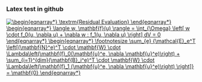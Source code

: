 ### Latex test in github

<a href="https://www.codecogs.com/eqnedit.php?latex=\dpi{150}&space;\begin{eqnarray*}&space;\textrm{Residual&space;Evaluation}&space;\end{eqnarray*}&space;\begin{eqnarray*}&space;\langle&space;w,&space;\mathbf{f}(u)&space;\rangle&space;=&space;\int_{\Omega}&space;\left[&space;w&space;\cdot&space;f_0(u,&space;\nabla&space;u)&space;&plus;&space;\nabla&space;w&space;:&space;f_1(u,&space;\nabla&space;u)&space;\right]&space;dV&space;=&space;0&space;\end{eqnarray*}&space;\begin{eqnarray*}&space;\footnotesize&space;\sum_{e}&space;{\mathcal{E}_e^T&space;\left[(\mathbf{N}^e)^T&space;\cdot&space;\mathbf{W}&space;\cdot&space;\Lambda\left(\mathbf{f}_0(\mathbf{u}^e,&space;\nabla&space;\mathbf{u}^e)\right)&space;&plus;&space;\sum_{i=1}^{dim}(\mathbf{B}_i^e)^T&space;\cdot&space;\mathbf{W}&space;\cdot&space;\Lambda\left(\mathbf{f}_1&space;(\mathbf{u}^e,&space;\nabla&space;\mathbf{u}^e)\right)&space;\right]}&space;=&space;\mathbf{0}&space;\end{eqnarray*}" target="_blank"><img src="https://latex.codecogs.com/gif.latex?\dpi{150}&space;\begin{eqnarray*}&space;\textrm{Residual&space;Evaluation}&space;\end{eqnarray*}&space;\begin{eqnarray*}&space;\langle&space;w,&space;\mathbf{f}(u)&space;\rangle&space;=&space;\int_{\Omega}&space;\left[&space;w&space;\cdot&space;f_0(u,&space;\nabla&space;u)&space;&plus;&space;\nabla&space;w&space;:&space;f_1(u,&space;\nabla&space;u)&space;\right]&space;dV&space;=&space;0&space;\end{eqnarray*}&space;\begin{eqnarray*}&space;\footnotesize&space;\sum_{e}&space;{\mathcal{E}_e^T&space;\left[(\mathbf{N}^e)^T&space;\cdot&space;\mathbf{W}&space;\cdot&space;\Lambda\left(\mathbf{f}_0(\mathbf{u}^e,&space;\nabla&space;\mathbf{u}^e)\right)&space;&plus;&space;\sum_{i=1}^{dim}(\mathbf{B}_i^e)^T&space;\cdot&space;\mathbf{W}&space;\cdot&space;\Lambda\left(\mathbf{f}_1&space;(\mathbf{u}^e,&space;\nabla&space;\mathbf{u}^e)\right)&space;\right]}&space;=&space;\mathbf{0}&space;\end{eqnarray*}" title="\begin{eqnarray*} \textrm{Residual Evaluation} \end{eqnarray*} \begin{eqnarray*} \langle w, \mathbf{f}(u) \rangle = \int_{\Omega} \left[ w \cdot f_0(u, \nabla u) + \nabla w : f_1(u, \nabla u) \right] dV = 0 \end{eqnarray*} \begin{eqnarray*} \footnotesize \sum_{e} {\mathcal{E}_e^T \left[(\mathbf{N}^e)^T \cdot \mathbf{W} \cdot \Lambda\left(\mathbf{f}_0(\mathbf{u}^e, \nabla \mathbf{u}^e)\right) + \sum_{i=1}^{dim}(\mathbf{B}_i^e)^T \cdot \mathbf{W} \cdot \Lambda\left(\mathbf{f}_1 (\mathbf{u}^e, \nabla \mathbf{u}^e)\right) \right]} = \mathbf{0} \end{eqnarray*}" /></a>
